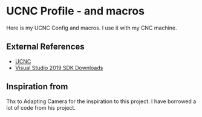# UCNC Profile - and macros

Here is my UCNC Config and macros. I use it with my CNC machine.

## External References

- [UCNC](https://www.cncdrive.com/UCCNC.html)
- [Visual Studio 2019 SDK Downloads](https://drive.google.com/drive/folders/1FzjDcvGU_I5E2FebyoIbafR1-ILOgAdS)

## Inspiration from

Thx to Adapting Camera for the inspiration to this project. I have borrowed a lot of code from his project.